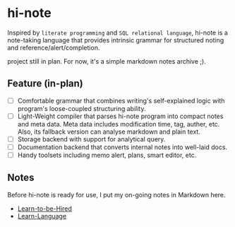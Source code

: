 # hi-note

Inspired by `literate programming` and `SQL relational language`, hi-note is a note-taking language that provides intrinsic grammar for structured noting and reference/alert/completion.

project still in plan. For now, it's a simple markdown notes archive ;).

## Feature (in-plan)

* [ ] Comfortable grammar that combines writing's self-explained logic with program's loose-coupled structuring ability.
* [ ] Light-Weight compiler that parses hi-note program into compact notes and meta data. Meta data includes modification time, tag, auther, etc. Also, its fallback version can analyse markdown and plain text.
* [ ] Storage backend with support for analytical query.
* [ ] Documentation backend that converts internal notes into well-laid docs.
* [ ] Handy toolsets including memo alert, plans, smart editor, etc.

## Notes

Before hi-note is ready for use, I put my on-going notes in Markdown here.

* [Learn-to-be-Hired](./docs/learn-to-be-hired)
* [Learn-Language](./docs/learn-language)
